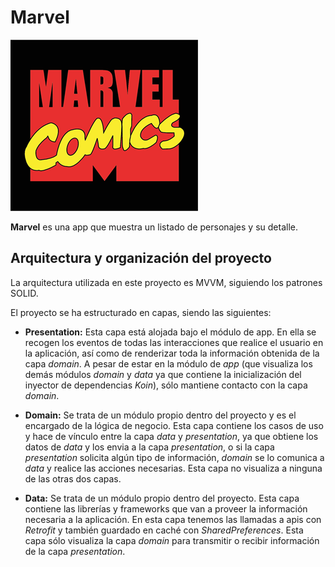 # Marvel
 
![alt text](docs/images/marvel-comics.png)

**Marvel** es una app que muestra un listado de personajes y su detalle.

## Arquitectura y organización del proyecto
La arquitectura utilizada en este proyecto es MVVM, siguiendo los patrones SOLID.

El proyecto se ha estructurado en capas, siendo las siguientes:

* **Presentation:**
Esta capa está alojada bajo el módulo de app. En ella se recogen los eventos de todas las interacciones que realice el usuario en la aplicación, así como de renderizar toda la información obtenida de la capa _domain_. A pesar de estar en la módulo de _app_ (que visualiza los demás módulos _domain_ y _data_ ya que contiene la inicialización del inyector de dependencias _Koin_), sólo mantiene contacto con la capa _domain_.

* **Domain:**
Se trata de un módulo propio dentro del proyecto y es el encargado de la lógica de negocio. Esta capa contiene los casos de uso y hace de vínculo entre la capa _data_ y _presentation_, ya que obtiene los datos de _data_ y los envia a la capa _presentation_, o si la capa _presentation_ solicita algún tipo de información, _domain_ se lo comunica a _data_ y realice las acciones necesarias. Esta capa no visualiza a ninguna de las otras dos capas.

* **Data:**
Se trata de un módulo propio dentro del proyecto. Esta capa contiene las librerías y frameworks que van a proveer la información necesaria a la aplicación. En esta capa tenemos las llamadas a apis con _Retrofit_ y también guardado en caché con _SharedPreferences_. Esta capa sólo visualiza la capa _domain_ para transmitir o recibir información de la capa _presentation_.


